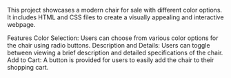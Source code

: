 
This project showcases a modern chair for sale with different color options. It includes HTML and CSS files to create a visually appealing and interactive webpage.

Features
Color Selection: Users can choose from various color options for the chair using radio buttons.
Description and Details: Users can toggle between viewing a brief description and detailed specifications of the chair.
Add to Cart: A button is provided for users to easily add the chair to their shopping cart.
